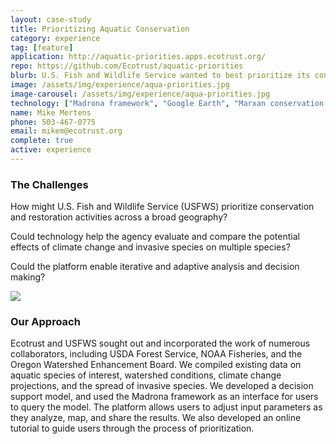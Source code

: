 ```yaml
---
layout: case-study
title: Prioritizing Aquatic Conservation
category: experience
tag: [feature]
application: http://aquatic-priorities.apps.ecotrust.org/
repo: https://github.com/Ecotrust/aquatic-priorities
blurb: U.S. Fish and Wildlife Service wanted to best prioritize its conservation and restoration work across the Pacific Northwest.
image: /assets/img/experience/aqua-priorities.jpg
image-carousel: /assets/img/experience/aqua-priorities.jpg
technology: ["Madrona framework", "Google Earth", "Marxan conservation planning software"]
name: Mike Mertens
phone: 503-467-0775
email: mikem@ecotrust.org
complete: true
active: experience
---
```

<div class="row">
	<div class="span5">
		<h3>The Challenges</h3>
		<p>How might U.S. Fish and Wildlife Service (USFWS) prioritize conservation and restoration activities across a broad geography?</p>
		<p>Could technology help the agency evaluate and compare the potential effects of climate change and invasive species on multiple species?</p>
		<p>Could the platform enable iterative and adaptive analysis and decision making?</p>
	</div>
	<div class="span5">
		<a href="{{ page.application }}"><img class="thumbnail" src="{{ BASE_PATH }}{{ page.image }}"/></a>
	</div>
</div>
<h3>Our Approach</h3>
<p>Ecotrust and USFWS sought out and incorporated the work of numerous collaborators, including USDA Forest Service, NOAA Fisheries, and the Oregon Watershed Enhancement Board. We compiled existing data on aquatic species of interest, watershed conditions, climate change projections, and the spread of invasive species. We developed a decision support model, and used the Madrona framework as an interface for users to query the model. The platform allows users to adjust input parameters as they analyze, map, and share the results. We also developed an online tutorial to guide users through the process of prioritization.</p>